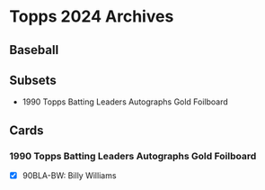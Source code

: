 # Topps 2024 Archives
## Baseball

## Subsets

- 1990 Topps Batting Leaders Autographs Gold Foilboard

## Cards

### 1990 Topps Batting Leaders Autographs Gold Foilboard
- [x] 90BLA-BW: Billy Williams<br>
